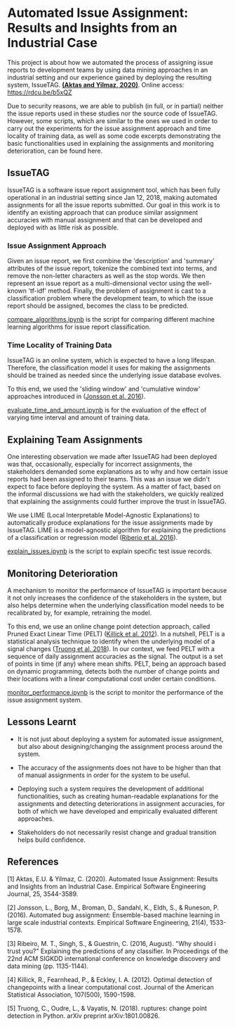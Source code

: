 # Automated Issue Assignment: Results and Insights from an Industrial Case

This project is about how we automated the process of assigning issue reports to development teams by using data mining approaches in an industrial setting and our experience gained by deploying the resulting system, IssueTAG. [**(Aktas and Yilmaz, 2020)**](https://link.springer.com/article/10.1007/s10664-020-09846-3). Online access: https://rdcu.be/b5xQZ

Due to security reasons, we are able to publish (in full, or in partial) neither the issue reports used in these studies nor the source code of IssueTAG. However, some scripts, which are similar to the ones we used in order to carry out the experiments for the issue assignment approach and time locality of training data, as well as some code excerpts demonstrating the basic functionalities used in explaining the assignments and monitoring deterioration, can be found here. 

## IssueTAG

IssueTAG is a software issue report assignment tool, which has been fully operational in an industrial setting since Jan 12, 2018, making automated assignments for all the issue reports submitted. Our goal in this work is to identify an existing approach that can produce similar assignment accuracies with manual assignment and that can be developed and deployed with as little risk as possible.

### Issue Assignment Approach

Given an issue report, we first combine the 'description' and 'summary' attributes of the issue report, tokenize the combined text into terms, and remove the non-letter characters as well as the stop words. We then represent an issue report as a multi-dimensional vector using the well-known 'tf-idf' method. Finally, the problem of assignment is cast to a classification problem where the development team, to which the issue report should be assigned, becomes the class to be predicted.

[compare_algorithms.ipynb](https://github.com/ethemutku/IssueTAG/blob/master/compare_algoritms.ipynb) is the script for comparing different machine learning algorithms for issue report classification.

### Time Locality of Training Data

IssueTAG is an online system, which is expected to have a long lifespan. Therefore, the classification model it uses for making the assignments should be trained as needed since the underlying issue database evolves.

To this end, we used the 'sliding window' and 'cumulative window' approaches introduced in ([Jonsson et al. 2016](https://www.researchgate.net/publication/281740475_Automated_Bug_Assignment_Ensemble-based_Machine_Learning_in_Large_Scale_Industrial_Contexts)).

[evaluate_time_and_amount.ipynb](https://github.com/ethemutku/IssueTAG/blob/master/evaluate_time_and_amount.ipynb) is for the evaluation of the effect of varying time interval and amount of training data.

## Explaining Team Assignments

One interesting observation we made after IssueTAG had been deployed was that, occasionally, especially for incorrect assignments, the stakeholders demanded some explanations as to why and how certain issue reports had been assigned to their teams. This was an issue we didn't expect to face before deploying the system. As a matter of fact, based on the informal discussions we had with the stakeholders, we quickly realized that explaining the assignments could further improve the trust in IssueTAG.

We use LIME (Local Interpretable Model-Agnostic Explanations) to automatically produce explanations for the issue assignments made by IssueTAG. LIME is a model-agnostic algorithm for explaining the predictions of a classification or regression model ([Riberio et al. 2016](https://github.com/marcotcr/lime)).

[explain_issues.ipynb](https://github.com/ethemutku/IssueTAG/blob/master/explain_issues.ipynb) is the script to explain specific test issue records.

## Monitoring Deterioration

A mechanism to monitor the performance of IssueTAG is important because it not only increases the confidence of the stakeholders in the system, but also helps determine when the underlying classification model needs to be recalibrated by, for example, retraining the model.

To this end, we use an online change point detection approach, called Pruned Exact Linear Time (PELT) ([Killick et al. 2012](https://www.researchgate.net/publication/48180788_Optimal_Detection_of_Changepoints_With_a_Linear_Computational_Cost)). In a nutshell, PELT is a statistical analysis technique to identify when the underlying model of a signal changes ([Truong et al. 2018](https://github.com/deepcharles/ruptures)). In our context, we feed PELT with a sequence of daily assignment accuracies as the signal. The output is a set of points in time (if any) where mean shifts. PELT, being an approach based on dynamic programming, detects both the number of change points and their locations with a linear computational cost under certain conditions. 

[monitor_performance.ipynb](https://github.com/ethemutku/IssueTAG/blob/master/monitor_performance.ipynb) is the script to monitor the performance of the issue assignment system.

## Lessons Learnt

- It is not just about deploying a system for automated issue assignment, but also about designing/changing the assignment process around the system. 

- The accuracy of the assignments does not have to be higher than that of manual assignments in order for the system to be useful. 

- Deploying such a system requires the development of additional functionalities, such as creating human-readable explanations for the assignments and detecting deteriorations in assignment accuracies, for both of which we have developed and empirically evaluated different approaches. 

- Stakeholders do not necessarily resist change and gradual transition helps build confidence.

## References

[1] Aktas, E.U. & Yilmaz, C. (2020). Automated Issue Assignment: Results and Insights from an Industrial Case. Empirical Software Engineering Journal, 25, 3544-3589.

[2] Jonsson, L., Borg, M., Broman, D., Sandahl, K., Eldh, S., & Runeson, P. (2016). Automated bug assignment: Ensemble-based machine learning in large scale industrial contexts. Empirical Software Engineering, 21(4), 1533-1578.

[3] Ribeiro, M. T., Singh, S., & Guestrin, C. (2016, August). "Why should i trust you?" Explaining the predictions of any classifier. In Proceedings of the 22nd ACM SIGKDD international conference on knowledge discovery and data mining (pp. 1135-1144).

[4] Killick, R., Fearnhead, P., & Eckley, I. A. (2012). Optimal detection of changepoints with a linear computational cost. Journal of the American Statistical Association, 107(500), 1590-1598.

[5] Truong, C., Oudre, L., & Vayatis, N. (2018). ruptures: change point detection in Python. arXiv preprint arXiv:1801.00826.

